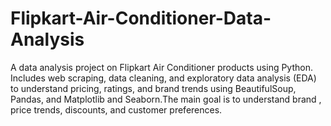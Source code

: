 # Flipkart-Air-Conditioner-Data-Analysis
A data analysis project on Flipkart Air Conditioner products using Python. Includes web scraping, data cleaning, and exploratory data analysis (EDA) to understand pricing, ratings, and brand trends using BeautifulSoup, Pandas, and Matplotlib and Seaborn.The main goal is to understand brand , price trends, discounts, and customer preferences.
